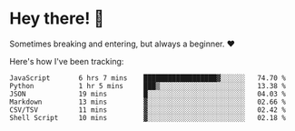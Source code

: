 # Hey there! 👋
Sometimes breaking and entering, but always a beginner. ❤️

Here's how I've been tracking:
<!--START_SECTION:waka-->

```text
JavaScript       6 hrs 7 mins    ██████████████████▓░░░░░░   74.70 %
Python           1 hr 5 mins     ███▒░░░░░░░░░░░░░░░░░░░░░   13.38 %
JSON             19 mins         █░░░░░░░░░░░░░░░░░░░░░░░░   04.03 %
Markdown         13 mins         ▓░░░░░░░░░░░░░░░░░░░░░░░░   02.66 %
CSV/TSV          11 mins         ▓░░░░░░░░░░░░░░░░░░░░░░░░   02.42 %
Shell Script     10 mins         ▓░░░░░░░░░░░░░░░░░░░░░░░░   02.18 %
```

<!--END_SECTION:waka-->
